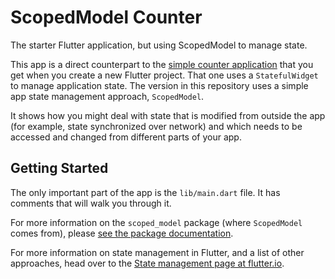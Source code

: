 # ScopedModel Counter

The starter Flutter application, but using ScopedModel to manage state.

This app is a direct counterpart to the [simple counter application][] that you get when you create
a new Flutter project. That one uses a `StatefulWidget` to manage application state.
The version in this repository uses a simple app state management approach, `ScopedModel`.

[simple counter application]: https://flutter.io/docs/development/ui/widgets-intro#changing-widgets-in-response-to-input

It shows how you might deal with state that is modified from outside the app (for example,
state synchronized over network) and which needs to be accessed and changed
from different parts of your app.

## Getting Started

The only important part of the app is the `lib/main.dart` file. It has comments that will walk you
through it.

For more information on the `scoped_model` package (where `ScopedModel` comes from), please
[see the package documentation](https://pub.dartlang.org/packages/scoped_model).

For more information on state management in Flutter, and a list of other approaches,
head over to the [State management page at flutter.io][state-mgmt].

[state-mgmt]: https://flutter.io/docs/development/data-and-backend/state-mgmt
